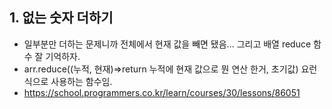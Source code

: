 ## 1. 없는 숫자 더하기

- 일부분만 더하는 문제니까 전체에서 현재 값을 빼면 됐음... 그리고 배열 reduce 함수 잘 기억하자.
- arr.reduce((누적, 현재)=>return 누적에 현재 값으로 뭔 연산 한거, 초기값) 요런식으로 사용하는 함수임.
- https://school.programmers.co.kr/learn/courses/30/lessons/86051
